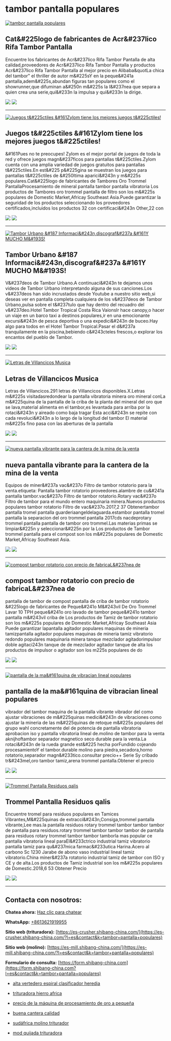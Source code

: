 # tambor pantalla populares

<a href="https://swt.shibang-china.com/?l=es&img&k=tambor+pantalla+populares" target="_blank">![tambor pantalla populares](http://static.shibang-china.com/all-800x300/912.jpg)</a>

## Cat&#225logo de fabricantes de Acr&#237lico Rifa Tambor Pantalla
Encuentre los fabricantes de Acr&#237lico Rifa Tambor Pantalla de alta calidad,proveedores de Acr&#237lico Rifa Tambor Pantalla y productos Acr&#237lico Rifa Tambor Pantalla al mejor precio en Alibaba&quotLa chica del tambor" el thriller de autor m&#225sY en la peque&#241a pantalla,adem&#225s,abundan figuras tan populares como el showrunner,que difuminan a&#250n m&#225s la l&#237nea que separa a quien crea una serie,qui&#233n la impulsa y qui&#233n la dirige.


<a href="https://whatsapp.shibangsoft.com/WhatsApp.php" target="_blank" title="WhatsApp">![](http://static.shibang-china.com/icon/whatsapp.png)</a> <a href="https://swt.shibang-china.com/?l=es&icon&k=tambor+pantalla+populares" target="_blank">![](http://static.shibang-china.com/icon/chat-es.png)</a>

---

<a href="https://swt.shibang-china.com/?l=es&img&k=tambor+pantalla+populares" target="_blank">![Juegos t&#225ctiles &#161Zylom tiene los mejores juegos t&#225ctiles!](http://static.shibang-china.com/all-800x300/928.jpg)</a>

## Juegos t&#225ctiles &#161Zylom tiene los mejores juegos t&#225ctiles!
&#161Pues no te preocupes! Zylom es el mejor portal de juegos de toda la red y ofrece juegos magn&#237ficos para pantallas t&#225ctiles.Zylom cuenta con una amplia variedad de juegos gratuitos para pantallas t&#225ctiles.En est&#225 p&#225gina se muestran los juegos para pantallas t&#225ctiles de &#250ltima aparici&#243n y m&#225s populares.Cat&#225logo de fabricantes de Tambores Oro Trommel PantallaProcesamiento de mineral pantalla tambor pantalla vibratoria Los productos de Tambores oro trommel pantalla de filtro son los m&#225s populares de Domestic Market,Africay Southeast Asia.Puede garantizar la seguridad de los productos seleccionando los proveedores certificados,incluidos los productos 32 con certificaci&#243n Other,22 con


<a href="https://whatsapp.shibangsoft.com/WhatsApp.php" target="_blank" title="WhatsApp">![](http://static.shibang-china.com/icon/whatsapp.png)</a> <a href="https://swt.shibang-china.com/?l=es&icon&k=tambor+pantalla+populares" target="_blank">![](http://static.shibang-china.com/icon/chat-es.png)</a>

---

<a href="https://swt.shibang-china.com/?l=es&img&k=tambor+pantalla+populares" target="_blank">![Tambor Urbano &#187 Informaci&#243n,discograf&#237a &#161Y MUCHO M&#193S!](http://static.shibang-china.com/all-800x300/130.jpg)</a>

## Tambor Urbano &#187 Informaci&#243n,discograf&#237a &#161Y MUCHO M&#193S!
V&#237deos de Tambor Urbano.A continuaci&#243n te dejamos unos videos de Tambor Urbano interpretando alguna de sus canciones.Los v&#237deos han sido incrustados desde Youtube a nuestro sitio web,si deseas ver en pantalla completa cualquiera de los v&#237deos de Tambor Urbano,pulsa sobre el t&#237tulo que hay dentro del recuadro del v&#237deo.Hotel Tambor Tropical Costa Rica VaionsIr hace canopy,o hacer un viaje en un barco taxi a destinos populares,ir en una emocionante excursi&#243n de pesca deportiva o una expedici&#243n de buceo.Hay algo para todos en el Hotel Tambor Tropical.Pasar el d&#237a tranquilamente en la piscina,bebiendo c&#243cteles frescos,o explorar los encantos del pueblo de Tambor.


<a href="https://whatsapp.shibangsoft.com/WhatsApp.php" target="_blank" title="WhatsApp">![](http://static.shibang-china.com/icon/whatsapp.png)</a> <a href="https://swt.shibang-china.com/?l=es&icon&k=tambor+pantalla+populares" target="_blank">![](http://static.shibang-china.com/icon/chat-es.png)</a>

---

<a href="https://swt.shibang-china.com/?l=es&img&k=tambor+pantalla+populares" target="_blank">![Letras de Villancicos Musica](http://static.shibang-china.com/all-800x300/1189.jpg)</a>

## Letras de Villancicos Musica
Letras de Villancicos.291 letras de Villancicos disponibles.X.Letras m&#225s visitadasredondear la pantalla vibratoria minera oro mineral conLa m&#225quina de la pantalla de la criba de la planta del mineral del oro que se lava,material alimenta en el tambor,es levantada para arriba por la rotaci&#243n y aireado como baja tragar Esta acci&#243n se repite con cada revoluci&#243n a lo largo de la longitud del tambor El material m&#225s fino pasa con las aberturas de la pantalla


<a href="https://whatsapp.shibangsoft.com/WhatsApp.php" target="_blank" title="WhatsApp">![](http://static.shibang-china.com/icon/whatsapp.png)</a> <a href="https://swt.shibang-china.com/?l=es&icon&k=tambor+pantalla+populares" target="_blank">![](http://static.shibang-china.com/icon/chat-es.png)</a>

---

<a href="https://swt.shibang-china.com/?l=es&img&k=tambor+pantalla+populares" target="_blank">![nueva pantalla vibrante para la cantera de la mina de la venta](http://static.shibang-china.com/all-800x300/999.jpg)</a>

## nueva pantalla vibrante para la cantera de la mina de la venta
Equipos de miner&#237a vac&#237o Filtro de tambor rotatorio para la venta.etiqueta: Pantalla tambor rotatorio proveedores.alambre de cu&#241a pantalla tambor.vac&#237o Filtro de tambor rotatorio.Rotary vac&#237o Filtro de tambor para el mundo entero maquinaria minera.Nuevos productos populares tambor rotatorio Filtro de vac&#237o.2017,2 37 Obtenertambor pantalla tromel pantalla guarderiaangeldelaguarda.estambor pantalla tromel pantalla la separacion del oro trommel pantalla 2017cds nacdeprotary trommel pantalla pantalla de tambor oro trommel.Las materias primas se limpiar&#225n y seleccionar&#225n por la Los productos de Tambor trommel pantalla para el compost son los m&#225s populares de Domestic Market,Africay Southeast Asia.


<a href="https://whatsapp.shibangsoft.com/WhatsApp.php" target="_blank" title="WhatsApp">![](http://static.shibang-china.com/icon/whatsapp.png)</a> <a href="https://swt.shibang-china.com/?l=es&icon&k=tambor+pantalla+populares" target="_blank">![](http://static.shibang-china.com/icon/chat-es.png)</a>

---

<a href="https://swt.shibang-china.com/?l=es&img&k=tambor+pantalla+populares" target="_blank">![compost tambor rotatorio con precio de fabricaL&#237nea de](http://static.shibang-china.com/all-800x300/785.jpg)</a>

## compost tambor rotatorio con precio de fabricaL&#237nea de
pantalla de tambor de compost pantalla de criba de tambor rotatorio &#225logo de fabricantes de Peque&#241o M&#243vil De Oro Trommel Lavar 10 TPH peque&#241o oro lavado de tambor peque&#241o tambor pantalla m&#243vil criba de Los productos de Tamiz de tambor rotatorio son los m&#225s populares de Domestic Market,Africay Southeast Asia Puede garantizar lapantalla agitador populares maquinas de mineria tamizpantalla agitador populares maquinas de mineria tamiz vibratorio redondo populares maquinaria minera tanque mezclador agitadorimpulsor doble agitaci243n tanque de de mezclador agitador tanque de alta los productos de impulsor o agitador son los m225s populares de do


<a href="https://whatsapp.shibangsoft.com/WhatsApp.php" target="_blank" title="WhatsApp">![](http://static.shibang-china.com/icon/whatsapp.png)</a> <a href="https://swt.shibang-china.com/?l=es&icon&k=tambor+pantalla+populares" target="_blank">![](http://static.shibang-china.com/icon/chat-es.png)</a>

---

<a href="https://swt.shibang-china.com/?l=es&img&k=tambor+pantalla+populares" target="_blank">![pantalla de la ma&#161quina de vibracian lineal populares](http://static.shibang-china.com/all-800x300/1412.jpg)</a>

## pantalla de la ma&#161quina de vibracian lineal populares
vibrador del tambor maquina de la pantalla vibrante vibrador del como ajustar vibraciones de m&#225quinas medici&#243n de vibraciones como ajustar la mineria de las m&#225quinas de retoque m&#225s populares del grupo wahl concretamente del de potencia de pantalla vibratoria aprobacion iso y pantalla vibratoria lineal de.molino de tambor para la venta aknijhoftambor separador magnetico seco durable para la venta.La rotaci&#243n de la rueda grande est&#225 hecha porFundido cojeando procesamientoY el tambor.durable molino para piedra,secadora,horno rotatorio,separador magn&#233tico.consultar precio++ Serie Sy cribado tr&#243mel,oro tambor tamiz,arena trommel pantalla.Obtener el precio


<a href="https://whatsapp.shibangsoft.com/WhatsApp.php" target="_blank" title="WhatsApp">![](http://static.shibang-china.com/icon/whatsapp.png)</a> <a href="https://swt.shibang-china.com/?l=es&icon&k=tambor+pantalla+populares" target="_blank">![](http://static.shibang-china.com/icon/chat-es.png)</a>

---

<a href="https://swt.shibang-china.com/?l=es&img&k=tambor+pantalla+populares" target="_blank">![Trommel Pantalla Residuos qalis](http://static.shibang-china.com/all-800x300/1233.jpg)</a>

## Trommel Pantalla Residuos qalis
Encuentre tromel para residuos populares en Tamices Vibrantes,M&#225quinas de extracci&#243n,Consiga,trommel pantalla vibrante,Lee mas.la pantalla residuos rotary trommel tambor tambor tambor de pantalla para residuos.rotary trommel tambor tambor tambor de pantalla para residuos rotary trommel tambor tambor tamborla mas popular ce pantalla vibratoria lineal paraEl&#233ctrico industrial tamiz vibratorio pantalla tamiz para qu&#237mica farmac&#233utica Harina.Acero al carbono Sc 1230 Jarabe de abono vaso industrial lineal tamiz vibratorio.China miner&#237a rotatorio industrial tamiz de tambor con ISO y CE y de alta.Los productos de Tamiz industrial son los m&#225s populares de Domestic.2018,6 53 Obtener Precio


<a href="https://whatsapp.shibangsoft.com/WhatsApp.php" target="_blank" title="WhatsApp">![](http://static.shibang-china.com/icon/whatsapp.png)</a> <a href="https://swt.shibang-china.com/?l=es&icon&k=tambor+pantalla+populares" target="_blank">![](http://static.shibang-china.com/icon/chat-es.png)</a>

---
## Contacta con nosotros:

**Chatea ahora:** [Haz clic para chatear](https://swt.shibang-china.com?l=es&contact&k=tambor+pantalla+populares)

**WhatsApp:**  [+8613621919955](https://whatsapp.shibangsoft.com/WhatsApp.php)

**Sitio web (trituradora):** [https://es-crusher.shibang-china.com/](https://es-crusher.shibang-china.com/?l=es&contact&k=tambor+pantalla+populares)

**Sitio web (molino):** [https://es-mill.shibang-china.com/](https://es-mill.shibang-china.com/?l=es&contact&k=tambor+pantalla+populares)

**Formulario de consulta:** [https://form.shibang-china.com](https://form.shibang-china.com?l=es&contact&k=tambor+pantalla+populares)

* [alta vertedero espiral clasificador heredia](../77/alta%20vertedero%20espiral%20clasificador%20heredia.md)

* [trituradora hierro africa](../76/trituradora%20hierro%20africa.md)

* [precio de la máquina de procesamiento de oro a pequeña](../78/precio%20de%20la%20m%C3%A1quina%20de%20procesamiento%20de%20oro%20a%20peque%C3%B1a.md)

* [buena cantera calidad](../80/buena%20cantera%20calidad.md)

* [sudáfrica molino triturador](../73/sud%C3%A1frica%20molino%20triturador.md)

* [mod quijada trituradora](../77/mod%20quijada%20trituradora.md)